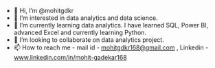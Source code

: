 - 👋 Hi, I’m @mohitgdkr
- 👀 I’m interested in data analytics and data science.
- 🌱 I’m currently learning data analytics. I have learned SQL, Power BI, advanced Excel and currently learning Python.
- 💞️ I’m looking to collaborate on data analytics project.
- 📫 How to reach me - mail id - mohitgdkr168@gmail.com , Linkedin - www.linkedin.com/in/mohit-gadekar168

<!---
mohitgdkr/mohitgdkr is a ✨ special ✨ repository because its `README.md` (this file) appears on your GitHub profile.
You can click the Preview link to take a look at your changes.
--->
